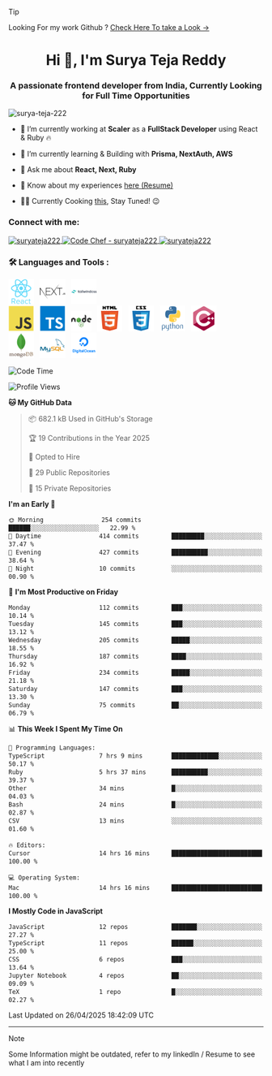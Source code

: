 > [!TIP]
> Looking For my work Github ? [Check Here To take a Look ->](https://github.com/suryateja-7)


<h1 align="center">Hi 👋, I'm Surya Teja Reddy</h1>
<h3 align="center">A passionate frontend developer from India, Currently Looking for Full Time Opportunities</h3>

<p align="left"> <img src="https://komarev.com/ghpvc/?username=surya-teja-222&label=Profile%20views&color=0e75b6&style=flat" alt="surya-teja-222" /> </p>

-   🔭 I’m currently working at **Scaler** as a **FullStack Developer** using React & Ruby 🔥

-   🌱 I’m currently learning & Building with **Prisma, NextAuth, AWS**

-   💬 Ask me about **React, Next, Ruby**

-   📄 Know about my experiences [here (Resume)](https://suryaa-codes.vercel.app/resume)

-   🧑‍🍳 Currently Cooking [this](https://suryaa-codes.vercel.app/), Stay Tuned! 😉

<h3 align="left">Connect with me:</h3>
<p align="left">
    <a href="https://linkedin.com/in/suryateja222" target="blank">
        <img align="center"
            src="https://raw.githubusercontent.com/rahuldkjain/github-profile-readme-generator/master/src/images/icons/Social/linked-in-alt.svg"
            alt="suryateja222"
            height="40"
            width="40"
        />
    </a>
    <a href="https://www.codechef.com/users/suryateja222" target="blank">
    <img align="center"
            src="https://d2beiqkhq929f0.cloudfront.net/public_assets/assets/000/073/618/original/Codechef_icon.jpg" alt="Code Chef - suryateja222" height="40"
            width="40" />
    </a>
    <a href="https://www.leetcode.com/suryateja222" target="blank"><img align="center"
            src="https://raw.githubusercontent.com/rahuldkjain/github-profile-readme-generator/master/src/images/icons/Social/leet-code.svg"
            alt="suryateja222" height="40" width="40" /></a>
</p>

### 🛠️  Languages and Tools :


<div id="frameworks">
    <img src="icons_readme/react.svg" title="react" alt="react" width="50" height="50"  />&nbsp;&nbsp;
    <img src="icons_readme/nextjs.svg" title="nextjs" alt="next" width="50" height="50"  />&nbsp;&nbsp;
    <img src="icons_readme/tailwindcss.svg" title="tailwindcss" alt="tailwindcss" width="50" height="50"  />&nbsp;&nbsp;
</div>


<div id="languages-oops" >
    <img src="icons_readme/javascript.svg" title="javascript" alt="javascript" width="50" height="50"  />&nbsp;&nbsp;
     <img src="https://raw.githubusercontent.com/devicons/devicon/master/icons/typescript/typescript-original.svg" title="Typescript" alt="Typescript" width="50" height="50"  />&nbsp;&nbsp;
     <img src="https://raw.githubusercontent.com/devicons/devicon/master/icons/nodejs/nodejs-original-wordmark.svg"
      alt="nodejs" width="40" height="40" />&nbsp;&nbsp;
    <img src="icons_readme/html5.svg" title="HTML5" alt="html5" width="50" height="50"  />&nbsp;&nbsp;
    <img src="icons_readme/css3.svg" title="CSS3" alt="CSS3" width="50" height="50"  />&nbsp;&nbsp;
    <img src="icons_readme/python.svg" title="Python" alt="python" width="50" height="50"  />&nbsp;&nbsp;
    <img src="icons_readme/cpp.svg" title="cpp" alt="cpp" width="50" height="50"  />&nbsp;&nbsp;
</div>

<div id="languages-dbs">
    <img src="icons_readme/mongodb.svg" title="Mongodb" alt="Mongodb" width="50" height="50"  />&nbsp;&nbsp;
    <img src="icons_readme/mysql.svg" title="MySql" alt="Mysql" width="50" height="50"  />&nbsp;&nbsp;
    <img src="icons_readme/digitalocean.svg" title="DigitalOcean" alt="DigitalOcean" width="50" height="50"  />&nbsp;&nbsp;



<!--START_SECTION:waka-->
![Code Time](http://img.shields.io/badge/Code%20Time-1%2C074%20hrs-blue)

![Profile Views](http://img.shields.io/badge/Profile%20Views-0-blue)

**🐱 My GitHub Data** 

> 📦 682.1 kB Used in GitHub's Storage 
 > 
> 🏆 19 Contributions in the Year 2025
 > 
> 💼 Opted to Hire
 > 
> 📜 29 Public Repositories 
 > 
> 🔑 15 Private Repositories 
 > 
**I'm an Early 🐤** 

```text
🌞 Morning                254 commits         ██████░░░░░░░░░░░░░░░░░░░   22.99 % 
🌆 Daytime                414 commits         █████████░░░░░░░░░░░░░░░░   37.47 % 
🌃 Evening                427 commits         ██████████░░░░░░░░░░░░░░░   38.64 % 
🌙 Night                  10 commits          ░░░░░░░░░░░░░░░░░░░░░░░░░   00.90 % 
```
📅 **I'm Most Productive on Friday** 

```text
Monday                   112 commits         ███░░░░░░░░░░░░░░░░░░░░░░   10.14 % 
Tuesday                  145 commits         ███░░░░░░░░░░░░░░░░░░░░░░   13.12 % 
Wednesday                205 commits         █████░░░░░░░░░░░░░░░░░░░░   18.55 % 
Thursday                 187 commits         ████░░░░░░░░░░░░░░░░░░░░░   16.92 % 
Friday                   234 commits         █████░░░░░░░░░░░░░░░░░░░░   21.18 % 
Saturday                 147 commits         ███░░░░░░░░░░░░░░░░░░░░░░   13.30 % 
Sunday                   75 commits          ██░░░░░░░░░░░░░░░░░░░░░░░   06.79 % 
```


📊 **This Week I Spent My Time On** 

```text
💬 Programming Languages: 
TypeScript               7 hrs 9 mins        █████████████░░░░░░░░░░░░   50.17 % 
Ruby                     5 hrs 37 mins       ██████████░░░░░░░░░░░░░░░   39.37 % 
Other                    34 mins             █░░░░░░░░░░░░░░░░░░░░░░░░   04.03 % 
Bash                     24 mins             █░░░░░░░░░░░░░░░░░░░░░░░░   02.87 % 
CSV                      13 mins             ░░░░░░░░░░░░░░░░░░░░░░░░░   01.60 % 

🔥 Editors: 
Cursor                   14 hrs 16 mins      █████████████████████████   100.00 % 

💻 Operating System: 
Mac                      14 hrs 16 mins      █████████████████████████   100.00 % 
```

**I Mostly Code in JavaScript** 

```text
JavaScript               12 repos            ███████░░░░░░░░░░░░░░░░░░   27.27 % 
TypeScript               11 repos            ██████░░░░░░░░░░░░░░░░░░░   25.00 % 
CSS                      6 repos             ███░░░░░░░░░░░░░░░░░░░░░░   13.64 % 
Jupyter Notebook         4 repos             ██░░░░░░░░░░░░░░░░░░░░░░░   09.09 % 
TeX                      1 repo              █░░░░░░░░░░░░░░░░░░░░░░░░   02.27 % 
```




 Last Updated on 26/04/2025 18:42:09 UTC
<!--END_SECTION:waka-->

---


> [!NOTE]
> Some Information might be outdated, refer to my linkedIn / Resume to see what I am into recently

